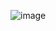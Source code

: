 ![image](https://user-images.githubusercontent.com/36649115/42130885-7247ad08-7ca7-11e8-97c6-f9d86994ef92.png)
